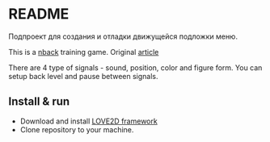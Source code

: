 # README #

Подпроект для создания и отладки движущейся подложки меню.

This is a [nback](https://en.wikipedia.org/wiki/N-back) training game.
Original [article](http://www.pnas.org/content/pnas/105/19/6829.full.pdf)

There are 4 type of signals - sound, position, color and figure form. You can setup
back level and pause between signals.

## Install & run
* Download and install [LOVE2D framework](https://love2d.org/)
* Clone repository to your machine.
